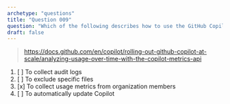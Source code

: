 ```yaml
---
archetype: "questions"
title: "Question 009"
question: "Which of the following describes how to use the GitHub Copilot's Productivity API?"
draft: false
---
```



> https://docs.github.com/en/copilot/rolling-out-github-copilot-at-scale/analyzing-usage-over-time-with-the-copilot-metrics-api
1. [ ] To collect audit logs
1. [ ] To exclude specific files
1. [x] To collect usage metrics from organization members
1. [ ] To automatically update Copilot
